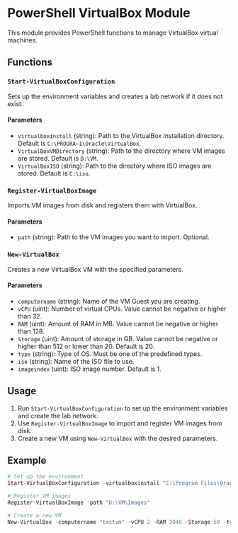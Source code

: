 # PowerShell VirtualBox Module

This module provides PowerShell functions to manage VirtualBox virtual machines.

## Functions

### `Start-VirtualBoxConfiguration`

Sets up the environment variables and creates a lab network if it does not exist.

#### Parameters

- `virtualboxinstall` (string): Path to the VirtualBox installation directory. Default is `C:\PROGRA~1\Oracle\VirtualBox`.
- `VirtualBoxVMDirectory` (string): Path to the directory where VM images are stored. Default is `D:\VM`.
- `VirtualBoxISO` (string): Path to the directory where ISO images are stored. Default is `C:\iso`.

### `Register-VirtualBoxImage`

Imports VM images from disk and registers them with VirtualBox.

#### Parameters

- `path` (string): Path to the VM images you want to import. Optional.

### `New-VirtualBox`

Creates a new VirtualBox VM with the specified parameters.

#### Parameters

- `computername` (string): Name of the VM Guest you are creating.
- `vCPU` (uint): Number of virtual CPUs. Value cannot be negative or higher than 32.
- `RAM` (uint): Amount of RAM in MB. Value cannot be negative or higher than 128.
- `Storage` (uint): Amount of storage in GB. Value cannot be negative or higher than 512 or lower than 20. Default is 20.
- `type` (string): Type of OS. Must be one of the predefined types.
- `iso` (string): Name of the ISO file to use.
- `imageindex` (uint): ISO image number. Default is 1.

## Usage

1. Run `Start-VirtualBoxConfiguration` to set up the environment variables and create the lab network.
2. Use `Register-VirtualBoxImage` to import and register VM images from disk.
3. Create a new VM using `New-VirtualBox` with the desired parameters.

## Example

```powershell
# Set up the environment
Start-VirtualBoxConfiguration -virtualboxinstall "C:\Program Files\Oracle\VirtualBox" -VirtualBoxVMDirectory "D:\VM" -VirtualBoxISO "C:\iso"

# Register VM images
Register-VirtualBoxImage -path "D:\VM\Images"

# Create a new VM
New-VirtualBox -computername "testvm" -vCPU 2 -RAM 2048 -Storage 50 -type "Ubuntu" -iso "ubuntu-20.04.iso"
